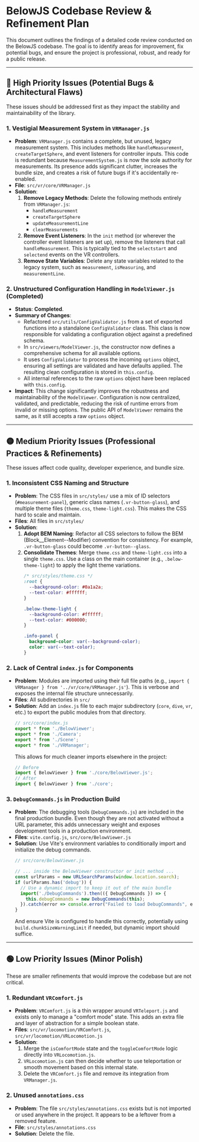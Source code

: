 # BelowJS Codebase Review & Refinement Plan

This document outlines the findings of a detailed code review conducted on the BelowJS codebase. The goal is to identify areas for improvement, fix potential bugs, and ensure the project is professional, robust, and ready for a public release.

---

## 🚨 High Priority Issues (Potential Bugs & Architectural Flaws)

These issues should be addressed first as they impact the stability and maintainability of the library.

### 1. Vestigial Measurement System in `VRManager.js`

-   **Problem**: `VRManager.js` contains a complete, but unused, legacy measurement system. This includes methods like `handleMeasurement`, `createTargetSphere`, and event listeners for controller inputs. This code is redundant because `MeasurementSystem.js` is now the sole authority for measurements. Its presence adds significant clutter, increases the bundle size, and creates a risk of future bugs if it's accidentally re-enabled.
-   **File**: `src/vr/core/VRManager.js`
-   **Solution**:
    1.  **Remove Legacy Methods**: Delete the following methods entirely from `VRManager.js`:
        -   `handleMeasurement`
        -   `createTargetSphere`
        -   `updateMeasurementLine`
        -   `clearMeasurements`
    2.  **Remove Event Listeners**: In the `init` method (or wherever the controller event listeners are set up), remove the listeners that call `handleMeasurement`. This is typically tied to the `selectstart` and `selectend` events on the VR controllers.
    3.  **Remove State Variables**: Delete any state variables related to the legacy system, such as `measurement`, `isMeasuring`, and `measurementLine`.

### 2. Unstructured Configuration Handling in `ModelViewer.js` (Completed)

-   **Status**: **Completed**.
-   **Summary of Changes**:
    -   Refactored `src/utils/ConfigValidator.js` from a set of exported functions into a standalone `ConfigValidator` class. This class is now responsible for validating a configuration object against a predefined schema.
    -   In `src/viewers/ModelViewer.js`, the constructor now defines a comprehensive schema for all available options.
    -   It uses `ConfigValidator` to process the incoming `options` object, ensuring all settings are validated and have defaults applied. The resulting clean configuration is stored in `this.config`.
    -   All internal references to the raw `options` object have been replaced with `this.config`.
-   **Impact**: This change significantly improves the robustness and maintainability of the `ModelViewer`. Configuration is now centralized, validated, and predictable, reducing the risk of runtime errors from invalid or missing options. The public API of `ModelViewer` remains the same, as it still accepts a raw `options` object.

---

## 🟡 Medium Priority Issues (Professional Practices & Refinements)

These issues affect code quality, developer experience, and bundle size.

### 1. Inconsistent CSS Naming and Structure

-   **Problem**: The CSS files in `src/styles/` use a mix of ID selectors (`#measurement-panel`), generic class names (`.vr-button-glass`), and multiple theme files (`theme.css`, `theme-light.css`). This makes the CSS hard to scale and maintain.
-   **Files**: All files in `src/styles/`
-   **Solution**:
    1.  **Adopt BEM Naming**: Refactor all CSS selectors to follow the BEM (Block__Element--Modifier) convention for consistency. For example, `.vr-button-glass` could become `.vr-button--glass`.
    2.  **Consolidate Themes**: Merge `theme.css` and `theme-light.css` into a single `theme.css`. Use a class on the main container (e.g., `.below-theme-light`) to apply the light theme variations.
        ```css
        /* src/styles/theme.css */
        :root {
          --background-color: #0a1a2a;
          --text-color: #ffffff;
        }

        .below-theme-light {
          --background-color: #ffffff;
          --text-color: #000000;
        }

        .info-panel {
          background-color: var(--background-color);
          color: var(--text-color);
        }
        ```

### 2. Lack of Central `index.js` for Components

-   **Problem**: Modules are imported using their full file paths (e.g., `import { VRManager } from '../vr/core/VRManager.js'`). This is verbose and exposes the internal file structure unnecessarily.
-   **Files**: All subdirectories in `src/`
-   **Solution**: Add an `index.js` file to each major subdirectory (`core`, `dive`, `vr`, etc.) to export the public modules from that directory.
    ```javascript
    // src/core/index.js
    export * from './BelowViewer';
    export * from './Camera';
    export * from './Scene';
    export * from './VRManager';
    ```
    This allows for much cleaner imports elsewhere in the project:
    ```javascript
    // Before
    import { BelowViewer } from './core/BelowViewer.js';
    // After
    import { BelowViewer } from './core';
    ```

### 3. `DebugCommands.js` in Production Build

-   **Problem**: The debugging tools (`DebugCommands.js`) are included in the final production bundle. Even though they are not activated without a URL parameter, this adds unnecessary weight and exposes development tools in a production environment.
-   **Files**: `vite.config.js`, `src/core/BelowViewer.js`
-   **Solution**: Use Vite's environment variables to conditionally import and initialize the debug commands.
    ```javascript
    // src/core/BelowViewer.js
    
    // ... inside the BelowViewer constructor or init method ...
    const urlParams = new URLSearchParams(window.location.search);
    if (urlParams.has('debug')) {
      // Use a dynamic import to keep it out of the main bundle
      import('./DebugCommands').then(({ DebugCommands }) => {
        this.debugCommands = new DebugCommands(this);
      }).catch(error => console.error("Failed to load DebugCommands", error));
    }
    ```
    And ensure Vite is configured to handle this correctly, potentially using `build.chunkSizeWarningLimit` if needed, but dynamic import should suffice.

---

## 🟢 Low Priority Issues (Minor Polish)

These are smaller refinements that would improve the codebase but are not critical.

### 1. Redundant `VRComfort.js`

-   **Problem**: `VRComfort.js` is a thin wrapper around `VRTeleport.js` and exists only to manage a "comfort mode" state. This adds an extra file and layer of abstraction for a simple boolean state.
-   **Files**: `src/vr/locomotion/VRComfort.js`, `src/vr/locomotion/VRLocomotion.js`
-   **Solution**:
    1.  Merge the `isComfortMode` state and the `toggleComfortMode` logic directly into `VRLocomotion.js`.
    2.  `VRLocomotion.js` can then decide whether to use teleportation or smooth movement based on this internal state.
    3.  Delete the `VRComfort.js` file and remove its integration from `VRManager.js`.

### 2. Unused `annotations.css`

-   **Problem**: The file `src/styles/annotations.css` exists but is not imported or used anywhere in the project. It appears to be a leftover from a removed feature.
-   **File**: `src/styles/annotations.css`
-   **Solution**: Delete the file.
